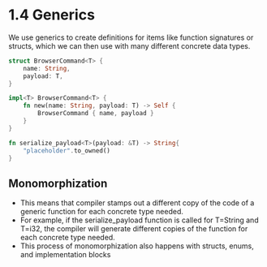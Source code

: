 # 1.4 Generics

We use generics to create definitions for items like function signatures or structs, which we can then use with many different concrete data types.

```rust
struct BrowserCommand<T> {
    name: String,
    payload: T,
}

impl<T> BrowserCommand<T> {
    fn new(name: String, payload: T) -> Self {
        BrowserCommand { name, payload }
    }
}

fn serialize_payload<T>(payload: &T) -> String{
    "placeholder".to_owned()
}
```

## Monomorphization

- This means that compiler stamps out a different copy of the code of a generic function for each concrete type needed.
- For example, if the serialize_payload function is called for T=String and T=i32, the compiler will generate different copies of the function for each concrete type needed.
- This process of monomorphization also happens with structs, enums, and implementation blocks

